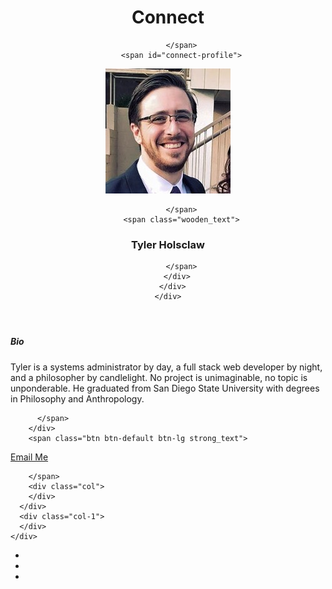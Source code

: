 <!-- Intro Header -->
<header class="masthead">
  <div class="intro-body">
    <div class="container">
      <div class="row">
        <div class="col-lg-8 mx-auto">
          <span class="title_text">

# Connect

          </span>
          <span id="connect-profile">

![alt text][connect_img]

          </span>
          <span class="wooden_text">

### Tyler Holsclaw

          </span>
        </div>
      </div>
    </div>
  </div>
</header>

[connect_img]: ../img/me-thumb.jpeg "Logo Title Text 2"

<!-- About Section -->
<section id="project-1" class="content-section text-center page_section">
  <div class="container">
    <div class="row">
      <div class="col-lg-8 mx-auto">
        <h2 class="strong_text"></h2>
      </div>
    </div>
    <div class="row">
      <div class="col-1">
      </div>
      <div class="card blog_card col-lg-10">
        <h5 class="card-header item_text">Bio</h5>
        <div class="card-body">
          <span class="card-text subtle_text">

Tyler is a systems administrator by day, a full stack web developer by night, and a philosopher by candlelight. No project is unimaginable, no topic is unponderable. He graduated from San Diego State University with degrees in Philosophy and Anthropology.

          </span>
        </div>
        <span class="btn btn-default btn-lg strong_text">

[Email Me][]

        </span>
        <div class="col">
        </div>
      </div>
      <div class="col-1">
      </div>
    </div>
  </div>
</section>

[Email Me]: mailto:tholsclaw@protonmail.com "Email"

<!-- Contact Section -->
<section id="contact" class="content-section text-center page_section page_section">
  <div class="container">
    <div class="row">
      <div class="col-lg-8 mx-auto">
        <p class="normal_text"></p>
        <ul class="list-inline banner-social-buttons">
          <li class="list-inline-item">
            <a href="https://www.linkedin.com/in/tyler-holsclaw-224242b7" class="btn btn-default btn-lg">
              <i class="fa fa-linkedin fa-fw"></i>
              <span class="network-name strong_text"></span>
            </a>
          </li>
          <li class="list-inline-item">
            <a href="https://github.com/deScriber" class="btn btn-default btn-lg">
              <i class="fa fa-github fa-fw"></i>
              <span class="network-name strong_text"></span>
            </a>
          </li>
          <li class="list-inline-item">
            <a href="https://stackoverflow.com/users/9716042/describer" class="btn btn-default btn-lg">
              <i class="fa fa-stack-overflow fa-fw"></i>
              <span class="network-name strong_text"></span>
            </a>
          </li>
        </ul>
      </div>
    </div>
  </div>
</section>


[Linkedin]: https://www.linkedin.com/in/tyler-holsclaw-224242b7 "Linkedin"
[github]: https://github.com/deScriber "github"
[stackoverflow]: https://stackoverflow.com/users/9716042/describer "stackoverflow"
